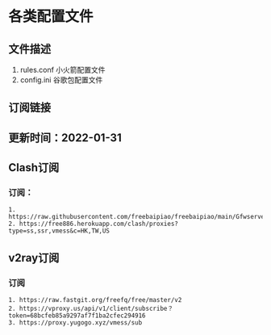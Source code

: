 # 各类配置文件
## 文件描述
1. rules.conf   小火箭配置文件
2. config.ini   谷歌包配置文件


## 订阅链接
## 更新时间：2022-01-31
## Clash订阅
### 订阅：
    1. https://raw.githubusercontent.com/freebaipiao/freebaipiao/main/GfwserveClash.yaml
    2. https://free886.herokuapp.com/clash/proxies?type=ss,ssr,vmess&c=HK,TW,US

## v2ray订阅
### 订阅
    1. https://raw.fastgit.org/freefq/free/master/v2
    2. https://vproxy.us/api/v1/client/subscribe？token=68bcfeb85a9297af7f1ba2cfec294916
    3. https://proxy.yugogo.xyz/vmess/sub
